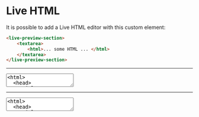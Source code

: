 # Live HTML

It is possible to add a Live HTML editor with this custom element:

```html
<live-preview-section>
    <textarea>
        <html>... some HTML ... </html>
    </textarea>
</live-preview-section>
```

---

<live-preview-section>
          <textarea>
<html>
  <head>
    <title>YOUR NAME</title>
  </head>
  <body>
    <h1>Hello, world!</h1>
  </body>
</html>
          </textarea>
        </live-preview-section>

---

<live-preview-section>
          <textarea>
<html>
  <head>
    <title>YOUR NAME</title>
    <style>
button {
  background-color: darkorange;
}
    </style>
  </head>
  <body>
    <button onclick="show()">
      show me!
    </button>
    <script>
function show() {
  alert('Hello, World!');
}
    </script>
  </body>
</html>
          </textarea>
        </live-preview-section>

